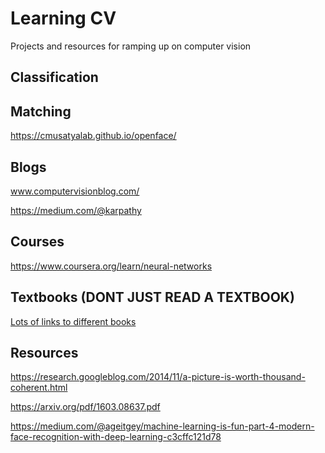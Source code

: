 # Learning CV
Projects and resources for ramping up on computer vision 

## Classification

## Matching
https://cmusatyalab.github.io/openface/

## Blogs
www.computervisionblog.com/

https://medium.com/@karpathy

## Courses
https://www.coursera.org/learn/neural-networks

## Textbooks (DONT JUST READ A TEXTBOOK)
[Lots of links to different books](https://github.com/josephmisiti/awesome-machine-learning/blob/master/books.md)


## Resources
https://research.googleblog.com/2014/11/a-picture-is-worth-thousand-coherent.html <!-- (Image understanding) -->

https://arxiv.org/pdf/1603.08637.pdf <!-- Furniture recognition -->

https://medium.com/@ageitgey/machine-learning-is-fun-part-4-modern-face-recognition-with-deep-learning-c3cffc121d78 <!-- Not-deep-learning face recognition -->


